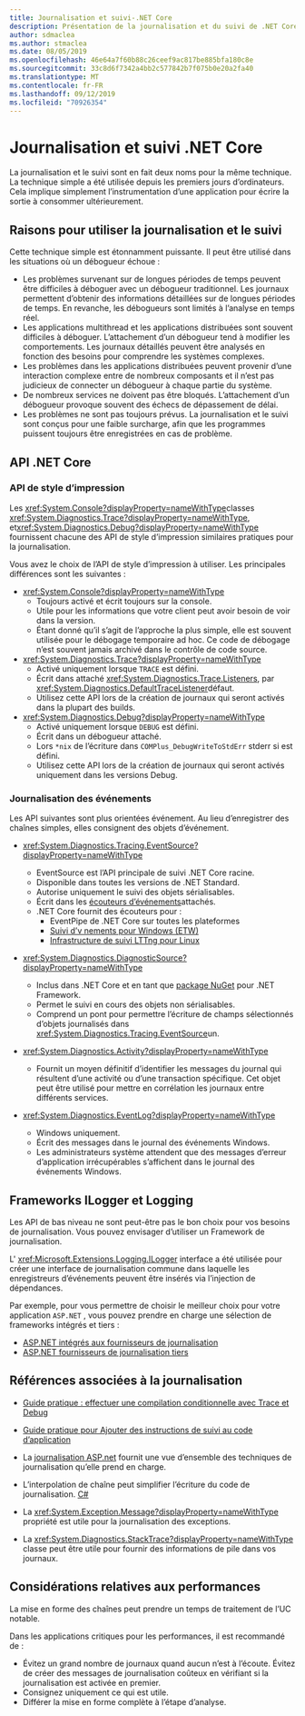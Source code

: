 ```yaml
---
title: Journalisation et suivi-.NET Core
description: Présentation de la journalisation et du suivi de .NET Core.
author: sdmaclea
ms.author: stmaclea
ms.date: 08/05/2019
ms.openlocfilehash: 46e64a7f60b88c26ceef9ac817be885bfa180c8e
ms.sourcegitcommit: 33c8d6f7342a4bb2c577842b7f075b0e20a2fa40
ms.translationtype: MT
ms.contentlocale: fr-FR
ms.lasthandoff: 09/12/2019
ms.locfileid: "70926354"
---
```

# <a name="net-core-logging-and-tracing"></a>Journalisation et suivi .NET Core

La journalisation et le suivi sont en fait deux noms pour la même technique. La technique simple a été utilisée depuis les premiers jours d’ordinateurs. Cela implique simplement l’instrumentation d’une application pour écrire la sortie à consommer ultérieurement.

## <a name="reasons-to-use-logging-and-tracing"></a>Raisons pour utiliser la journalisation et le suivi

Cette technique simple est étonnamment puissante. Il peut être utilisé dans les situations où un débogueur échoue :

- Les problèmes survenant sur de longues périodes de temps peuvent être difficiles à déboguer avec un débogueur traditionnel. Les journaux permettent d’obtenir des informations détaillées sur de longues périodes de temps. En revanche, les débogueurs sont limités à l’analyse en temps réel.
- Les applications multithread et les applications distribuées sont souvent difficiles à déboguer.  L’attachement d’un débogueur tend à modifier les comportements. Les journaux détaillés peuvent être analysés en fonction des besoins pour comprendre les systèmes complexes.
- Les problèmes dans les applications distribuées peuvent provenir d’une interaction complexe entre de nombreux composants et il n’est pas judicieux de connecter un débogueur à chaque partie du système.
- De nombreux services ne doivent pas être bloqués. L’attachement d’un débogueur provoque souvent des échecs de dépassement de délai.
- Les problèmes ne sont pas toujours prévus. La journalisation et le suivi sont conçus pour une faible surcharge, afin que les programmes puissent toujours être enregistrées en cas de problème.

## <a name="net-core-apis"></a>API .NET Core

### <a name="print-style-apis"></a>API de style d’impression

Les <xref:System.Console?displayProperty=nameWithType>classes <xref:System.Diagnostics.Trace?displayProperty=nameWithType>, et<xref:System.Diagnostics.Debug?displayProperty=nameWithType> fournissent chacune des API de style d’impression similaires pratiques pour la journalisation.

Vous avez le choix de l’API de style d’impression à utiliser. Les principales différences sont les suivantes :

- <xref:System.Console?displayProperty=nameWithType>
  - Toujours activé et écrit toujours sur la console.
  - Utile pour les informations que votre client peut avoir besoin de voir dans la version.
  - Étant donné qu’il s’agit de l’approche la plus simple, elle est souvent utilisée pour le débogage temporaire ad hoc. Ce code de débogage n’est souvent jamais archivé dans le contrôle de code source.
- <xref:System.Diagnostics.Trace?displayProperty=nameWithType>
  - Activé uniquement lorsque `TRACE` est défini.
  - Écrit dans attaché <xref:System.Diagnostics.Trace.Listeners>, par <xref:System.Diagnostics.DefaultTraceListener>défaut.
  - Utilisez cette API lors de la création de journaux qui seront activés dans la plupart des builds.
- <xref:System.Diagnostics.Debug?displayProperty=nameWithType>
  - Activé uniquement lorsque `DEBUG` est défini.
  - Écrit dans un débogueur attaché.
  - Lors `*nix` de l’écriture dans `COMPlus_DebugWriteToStdErr` stderr si est défini.
  - Utilisez cette API lors de la création de journaux qui seront activés uniquement dans les versions Debug.

### <a name="logging-events"></a>Journalisation des événements

Les API suivantes sont plus orientées événement. Au lieu d’enregistrer des chaînes simples, elles consignent des objets d’événement.

- <xref:System.Diagnostics.Tracing.EventSource?displayProperty=nameWithType>
  - EventSource est l’API principale de suivi .NET Core racine.
  - Disponible dans toutes les versions de .NET Standard.
  - Autorise uniquement le suivi des objets sérialisables.
  - Écrit dans les [écouteurs d’événements](xref:System.Diagnostics.Tracing.EventListener)attachés.
  - .NET Core fournit des écouteurs pour :
    - EventPipe de .NET Core sur toutes les plateformes
    - [Suivi d’v nements pour Windows (ETW)](/windows/win32/etw/event-tracing-portal)
    - [Infrastructure de suivi LTTng pour Linux](https://lttng.org/)

- <xref:System.Diagnostics.DiagnosticSource?displayProperty=nameWithType>
  - Inclus dans .NET Core et en tant que [package NuGet](https://www.nuget.org/packages/System.Diagnostics.DiagnosticSource) pour .NET Framework.
  - Permet le suivi en cours des objets non sérialisables.
  - Comprend un pont pour permettre l’écriture de champs sélectionnés d’objets journalisés dans <xref:System.Diagnostics.Tracing.EventSource>un.

- <xref:System.Diagnostics.Activity?displayProperty=nameWithType>
  - Fournit un moyen définitif d’identifier les messages du journal qui résultent d’une activité ou d’une transaction spécifique. Cet objet peut être utilisé pour mettre en corrélation les journaux entre différents services.

- <xref:System.Diagnostics.EventLog?displayProperty=nameWithType>
  - Windows uniquement.
  - Écrit des messages dans le journal des événements Windows.
  - Les administrateurs système attendent que des messages d’erreur d’application irrécupérables s’affichent dans le journal des événements Windows.

## <a name="ilogger-and-logging-frameworks"></a>Frameworks ILogger et Logging

Les API de bas niveau ne sont peut-être pas le bon choix pour vos besoins de journalisation. Vous pouvez envisager d’utiliser un Framework de journalisation.

L' <xref:Microsoft.Extensions.Logging.ILogger> interface a été utilisée pour créer une interface de journalisation commune dans laquelle les enregistreurs d’événements peuvent être insérés via l’injection de dépendances.

Par exemple, pour vous permettre de choisir le meilleur choix pour votre application `ASP.NET` , vous pouvez prendre en charge une sélection de frameworks intégrés et tiers :

- [ASP.NET intégrés aux fournisseurs de journalisation](/aspnet/core/fundamentals/logging/#built-in-logging-providers)
- [ASP.NET fournisseurs de journalisation tiers](/aspnet/core/fundamentals/logging/#third-party-logging-providers)

## <a name="logging-related-references"></a>Références associées à la journalisation

- [Guide pratique : effectuer une compilation conditionnelle avec Trace et Debug](../../framework/debug-trace-profile/how-to-compile-conditionally-with-trace-and-debug.md)

- [Guide pratique pour Ajouter des instructions de suivi au code d’application](../../framework/debug-trace-profile/how-to-add-trace-statements-to-application-code.md)

- La [journalisation ASP.net](/aspnet/core/fundamentals/logging) fournit une vue d’ensemble des techniques de journalisation qu’elle prend en charge.

- L’interpolation de chaîne peut simplifier l’écriture du code de journalisation. [ C# ](../../csharp/language-reference/tokens/interpolated.md)

- La <xref:System.Exception.Message?displayProperty=nameWithType> propriété est utile pour la journalisation des exceptions.

- La <xref:System.Diagnostics.StackTrace?displayProperty=nameWithType> classe peut être utile pour fournir des informations de pile dans vos journaux.

## <a name="performance-considerations"></a>Considérations relatives aux performances

La mise en forme des chaînes peut prendre un temps de traitement de l’UC notable.

Dans les applications critiques pour les performances, il est recommandé de :

- Évitez un grand nombre de journaux quand aucun n’est à l’écoute. Évitez de créer des messages de journalisation coûteux en vérifiant si la journalisation est activée en premier.
- Consignez uniquement ce qui est utile.
- Différer la mise en forme complète à l’étape d’analyse.
